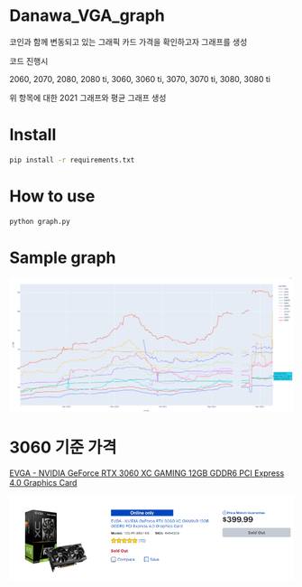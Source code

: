# Danawa_VGA_graph

코인과 함께 변동되고 있는 그래픽 카드 가격을 확인하고자 그래프를 생성

코드 진행시 

2060, 2070, 2080, 2080 ti, 3060, 3060 ti, 3070, 3070 ti, 3080, 3080 ti

위 항목에 대한 2021 그래프와 평균 그래프 생성


# Install

```bash
pip install -r requirements.txt
```

# How to use
```bash
python graph.py
```

# Sample graph

![2021-07-09 average_graph](/graph/2021-11-17_average_graph.png)

# 3060 기준 가격

[EVGA - NVIDIA GeForce RTX 3060 XC GAMING 12GB GDDR6 PCI Express 4.0 Graphics Card](https://www.bestbuy.com/site/searchpage.jsp?id=pcat17071&st=rtx+3060)

![EVGA - NVIDIA GeForce RTX 3060 XC GAMING 12GB GDDR6 PCI Express 4.0 Graphics Card](/graph/2021-06-12_RTX_3060_12GB.png)
